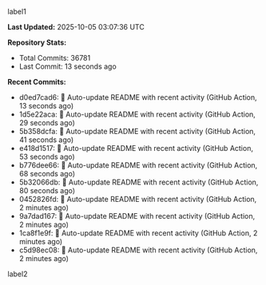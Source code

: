 
label1 
<!-- ACTIVITY_START -->
**Last Updated:** 2025-10-05 03:07:36 UTC

**Repository Stats:**
- Total Commits: 36781
- Last Commit: 13 seconds ago

**Recent Commits:**
- d0ed7cad6: 🤖 Auto-update README with recent activity (GitHub Action, 13 seconds ago)
- 1d5e22aca: 🤖 Auto-update README with recent activity (GitHub Action, 29 seconds ago)
- 5b358dcfa: 🤖 Auto-update README with recent activity (GitHub Action, 41 seconds ago)
- e418d1517: 🤖 Auto-update README with recent activity (GitHub Action, 53 seconds ago)
- b776dee66: 🤖 Auto-update README with recent activity (GitHub Action, 68 seconds ago)
- 5b32066db: 🤖 Auto-update README with recent activity (GitHub Action, 80 seconds ago)
- 0452826fd: 🤖 Auto-update README with recent activity (GitHub Action, 2 minutes ago)
- 9a7dad167: 🤖 Auto-update README with recent activity (GitHub Action, 2 minutes ago)
- 1ca8f1e9f: 🤖 Auto-update README with recent activity (GitHub Action, 2 minutes ago)
- c5d98ec08: 🤖 Auto-update README with recent activity (GitHub Action, 2 minutes ago)
<!-- ACTIVITY_END -->

label2
